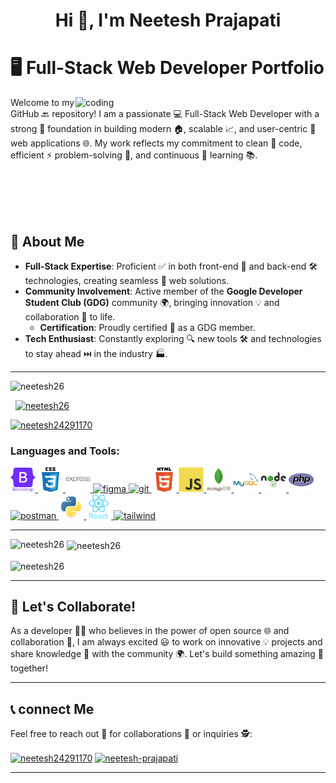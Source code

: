 <h1 align="center">Hi 👋, I'm Neetesh Prajapati</h1>
<!-- <h3 align="center">A passionate web developer from India</h3> -->

<h1>🖥️ Full-Stack Web Developer Portfolio</h1>
<img align="right" alt="coding" width="400" src="https://camo.githubusercontent.com/4d9f5ecceb711eec6e2018f38a5677dc657c9738d4a65ba3b928c41c0a45b439/68747470733a2f2f6d69726f2e6d656469756d2e636f6d2f6d61782f313336302f302a37513379765349765f7430696f4a2d5a2e676966">
<p>Welcome to my GitHub 🔙 repository! I am a passionate 💻 Full-Stack Web Developer with a strong 💪 foundation in building modern 🏠, scalable 📈, and user-centric 👤 web applications 🌐. My work reflects my commitment to clean 🧼 code, efficient ⚡ problem-solving 🧩, and continuous 🔄 learning 📚.</p>


<br><br><br><br>
<h2>📇 About Me</h2>

<ul>

<li><strong>Full-Stack Expertise</strong>: Proficient ✅ in both front-end 🎨 and back-end 🛠️ technologies, creating seamless 🔗 web solutions.</li>

<li><strong>Community Involvement</strong>: Active member of the <strong>Google Developer Student Club (GDG)</strong> community 🌍, bringing innovation 💡 and collaboration 🤝 to life.

<ul>

<li><strong>Certification</strong>: Proudly certified 🏅 as a GDG member.</li>

</ul>

</li>

<li><strong>Tech Enthusiast</strong>: Constantly exploring 🔍 new tools 🛠️ and technologies to stay ahead ⏭️ in the industry 🏭.</li>

</ul>

<hr>



<p align="left"> <img src="https://komarev.com/ghpvc/?username=neetesh26&label=Profile%20views&color=0e75b6&style=flat" alt="neetesh26" /> </p>

<p align="left">&nbsp; <a href="https://github.com/ryo-ma/github-profile-trophy"><img src="https://github-profile-trophy.vercel.app/?username=neetesh26" alt="neetesh26" /></a> </p>

<p align="left"> <a href="https://twitter.com/neetesh24291170" target="blank"><img src="https://img.shields.io/twitter/follow/neetesh24291170?logo=twitter&style=for-the-badge" alt="neetesh24291170" /></a> </p>



<h3 align="left">Languages and Tools:</h3>
<p align="left"> <a href="https://getbootstrap.com" target="_blank" rel="noreferrer"> <img src="https://raw.githubusercontent.com/devicons/devicon/master/icons/bootstrap/bootstrap-plain-wordmark.svg" alt="bootstrap" width="40" height="40"/> </a> <a href="https://www.w3schools.com/css/" target="_blank" rel="noreferrer">  <img src="https://raw.githubusercontent.com/devicons/devicon/master/icons/css3/css3-original-wordmark.svg" alt="css3" width="40" height="40"/> </a> <a href="https://expressjs.com" target="_blank" rel="noreferrer"> <img src="https://raw.githubusercontent.com/devicons/devicon/master/icons/express/express-original-wordmark.svg" alt="express" width="40" height="40"/> </a> <a href="https://www.figma.com/" target="_blank" rel="noreferrer"> <img src="https://www.vectorlogo.zone/logos/figma/figma-icon.svg" alt="figma" width="40" height="40"/> </a> <a href="https://git-scm.com/" target="_blank" rel="noreferrer"> <img src="https://www.vectorlogo.zone/logos/git-scm/git-scm-icon.svg" alt="git" width="40" height="40"/> </a> <a href="https://www.w3.org/html/" target="_blank" rel="noreferrer"> <img src="https://raw.githubusercontent.com/devicons/devicon/master/icons/html5/html5-original-wordmark.svg" alt="html5" width="40" height="40"/> </a> <a href="https://developer.mozilla.org/en-US/docs/Web/JavaScript" target="_blank" rel="noreferrer"> <img src="https://raw.githubusercontent.com/devicons/devicon/master/icons/javascript/javascript-original.svg" alt="javascript" width="40" height="40"/> </a> <a href="https://www.mongodb.com/" target="_blank" rel="noreferrer"> <img src="https://raw.githubusercontent.com/devicons/devicon/master/icons/mongodb/mongodb-original-wordmark.svg" alt="mongodb" width="40" height="40"/> </a> <a href="https://www.mysql.com/" target="_blank" rel="noreferrer"> <img src="https://raw.githubusercontent.com/devicons/devicon/master/icons/mysql/mysql-original-wordmark.svg" alt="mysql" width="40" height="40"/> </a> <a href="https://nodejs.org" target="_blank" rel="noreferrer"> <img src="https://raw.githubusercontent.com/devicons/devicon/master/icons/nodejs/nodejs-original-wordmark.svg" alt="nodejs" width="40" height="40"/> </a> <a href="https://www.php.net" target="_blank" rel="noreferrer"> <img src="https://raw.githubusercontent.com/devicons/devicon/master/icons/php/php-original.svg" alt="php" width="40" height="40"/> </a> <a href="https://postman.com" target="_blank" rel="noreferrer"> <img src="https://www.vectorlogo.zone/logos/getpostman/getpostman-icon.svg" alt="postman" width="40" height="40"/> </a> <a href="https://www.python.org" target="_blank" rel="noreferrer"> <img src="https://raw.githubusercontent.com/devicons/devicon/master/icons/python/python-original.svg" alt="python" width="40" height="40"/> </a> <a href="https://reactjs.org/" target="_blank" rel="noreferrer"> <img src="https://raw.githubusercontent.com/devicons/devicon/master/icons/react/react-original-wordmark.svg" alt="react" width="40" height="40"/> </a> <a href="https://tailwindcss.com/" target="_blank" rel="noreferrer"> <img src="https://www.vectorlogo.zone/logos/tailwindcss/tailwindcss-icon.svg" alt="tailwind" width="40" height="40"/> </a> </p>
<hr>
<p><img align="left" src="https://github-readme-stats.vercel.app/api/top-langs?username=neetesh26&show_icons=true&locale=en&layout=compact" alt="neetesh26" /></p>

<p>&nbsp;<img align="center" src="https://github-readme-stats.vercel.app/api?username=neetesh26&show_icons=true&locale=en" alt="neetesh26" /></p>

<p><img align="center" src="https://github-readme-streak-stats.herokuapp.com/?user=neetesh26&" alt="neetesh26" /></p>


<hr>

<h2>🤝 Let's Collaborate!</h2>

<p>As a developer 👨‍💻 who believes in the power of open source 🌐 and collaboration 🤝, I am always excited 😃 to work on innovative 💡 projects and share knowledge 📘 with the community 🌍. Let's build something amazing 🎉 together!</p>
<hr>

<h2 align="left">📞 connect Me</h2>

<p>Feel free to reach out 📨 for collaborations 🤝 or inquiries 🕵️:</p>


<p align="left">
<a href="https://twitter.com/neetesh24291170" target="blank"><img align="center" src="https://raw.githubusercontent.com/rahuldkjain/github-profile-readme-generator/master/src/images/icons/Social/twitter.svg" alt="neetesh24291170" height="30" width="40" /></a>
<a href="https://linkedin.com/in/neetesh-prajapati" target="blank"><img align="center" src="https://raw.githubusercontent.com/rahuldkjain/github-profile-readme-generator/master/src/images/icons/Social/linked-in-alt.svg" alt="neetesh-prajapati" height="30" width="40" /></a>
</p>
<hr>
